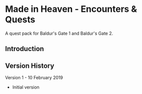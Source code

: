# Made in Heaven - Encounters & Quests
A quest pack for Baldur's Gate 1 and Baldur's Gate 2.


## Introduction



## Version History

Version 1 - 10 February 2019
- Initial version
